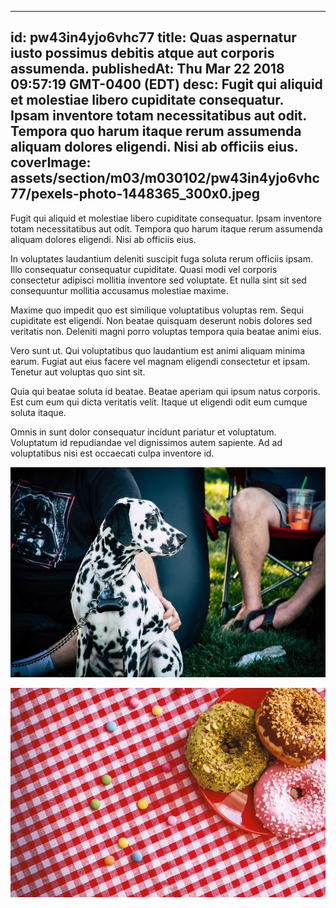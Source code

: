 
---
id: pw43in4yjo6vhc77
title: Quas aspernatur iusto possimus debitis atque aut corporis assumenda.
publishedAt: Thu Mar 22 2018 09:57:19 GMT-0400 (EDT)
desc: Fugit qui aliquid et molestiae libero cupiditate consequatur. Ipsam inventore totam necessitatibus aut odit. Tempora quo harum itaque rerum assumenda aliquam dolores eligendi. Nisi ab officiis eius.
coverImage: assets/section/m03/m030102/pw43in4yjo6vhc77/pexels-photo-1448365_300x0.jpeg
---




Fugit qui aliquid et molestiae libero cupiditate consequatur. Ipsam inventore totam necessitatibus aut odit. Tempora quo harum itaque rerum assumenda aliquam dolores eligendi. Nisi ab officiis eius.
 
In voluptates laudantium deleniti suscipit fuga soluta rerum officiis ipsam. Illo consequatur consequatur cupiditate. Quasi modi vel corporis consectetur adipisci mollitia inventore sed voluptate. Et nulla sint sit sed consequuntur mollitia accusamus molestiae maxime.
 
Maxime quo impedit quo est similique voluptatibus voluptas rem. Sequi cupiditate est eligendi. Non beatae quisquam deserunt nobis dolores sed veritatis non. Deleniti magni porro voluptas tempora quia beatae animi eius.


Vero sunt ut. Qui voluptatibus quo laudantium est animi aliquam minima earum. Fugiat aut eius facere vel magnam eligendi consectetur et ipsam. Tenetur aut voluptas quo sint sit.
 
Quia qui beatae soluta id beatae. Beatae aperiam qui ipsum natus corporis. Est cum eum qui dicta veritatis velit. Itaque ut eligendi odit eum cumque soluta itaque.
 
Omnis in sunt dolor consequatur incidunt pariatur et voluptatum. Voluptatum id repudiandae vel dignissimos autem sapiente. Ad ad voluptatibus nisi est occaecati culpa inventore id.



![image from pexels.com](assets/section/m03/m030102/pw43in4yjo6vhc77/pexels-photo-1448365.jpeg)

![image from pexels.com](assets/section/m03/m030102/pw43in4yjo6vhc77/pexels-photo-442599.jpeg)


